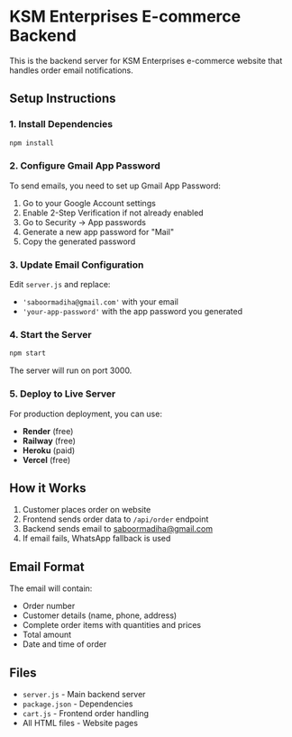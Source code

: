 # KSM Enterprises E-commerce Backend

This is the backend server for KSM Enterprises e-commerce website that handles order email notifications.

## Setup Instructions

### 1. Install Dependencies
```bash
npm install
```

### 2. Configure Gmail App Password

To send emails, you need to set up Gmail App Password:

1. Go to your Google Account settings
2. Enable 2-Step Verification if not already enabled
3. Go to Security → App passwords
4. Generate a new app password for "Mail"
5. Copy the generated password

### 3. Update Email Configuration

Edit `server.js` and replace:
- `'saboormadiha@gmail.com'` with your email
- `'your-app-password'` with the app password you generated

### 4. Start the Server
```bash
npm start
```

The server will run on port 3000.

### 5. Deploy to Live Server

For production deployment, you can use:
- **Render** (free)
- **Railway** (free)
- **Heroku** (paid)
- **Vercel** (free)

## How it Works

1. Customer places order on website
2. Frontend sends order data to `/api/order` endpoint
3. Backend sends email to saboormadiha@gmail.com
4. If email fails, WhatsApp fallback is used

## Email Format

The email will contain:
- Order number
- Customer details (name, phone, address)
- Complete order items with quantities and prices
- Total amount
- Date and time of order

## Files

- `server.js` - Main backend server
- `package.json` - Dependencies
- `cart.js` - Frontend order handling
- All HTML files - Website pages 